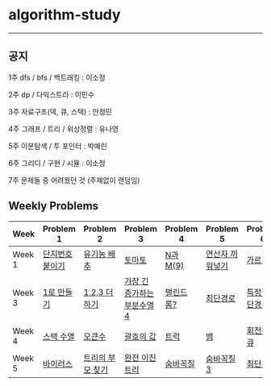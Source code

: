 # algorithm-study

---

## 공지

1주 dfs / bfs / 백트래킹 : 이소정

2주 dp / 다익스트라 : 이민수

3주 자료구조(덱, 큐, 스택) : 안정민

4주 그래프 / 트리 / 위상정렬 : 유나영

5주 이분탐색 / 투 포인터 : 박예린

6주 그리디 / 구현 / 시뮬 : 이소정

7주 문제들 중 어려웠던 것 (주제없이 랜덤임)


## Weekly Problems

| Week | Problem 1 | Problem 2 | Problem 3 | Problem 4 | Problem 5 | Problem 6 | Problem 7 |
|------|-----------|-----------|-----------|-----------|-----------|-----------|-----------|
| Week 1 | [단지번호붙이기](https://www.acmicpc.net/problem/2667) | [유기농 배추](https://www.acmicpc.net/problem/1012) | [토마토](https://www.acmicpc.net/problem/7576) |[N과 M(9)](https://www.acmicpc.net/problem/15663) | [연산자 끼워넣기](https://www.acmicpc.net/problem/14888) |  [가르침](https://www.acmicpc.net/problem/1062) | [벽 부수고 이동하기](https://www.acmicpc.net/problem/2206) |
| Week 3 | [1로 만들기](https://www.acmicpc.net/problem/1463) | [1,2,3 더하기](https://www.acmicpc.net/problem/9095) | [가장 긴 증가하는 부분수열4](https://www.acmicpc.net/problem/14002) |[팰린드롬?](https://www.acmicpc.net/problem/10942) | [최단경로](https://www.acmicpc.net/problem/1753) |  [특정한 최단경로](https://www.acmicpc.net/problem/1504) | [최소비용](https://www.acmicpc.net/problem/1916) |
| Week 4 | [스택 수열](https://www.acmicpc.net/problem/1874) | [오큰수](https://www.acmicpc.net/problem/17298) | [괄호의 값](https://www.acmicpc.net/problem/2504) | [트럭](https://www.acmicpc.net/problem/13335) | [뱀](https://www.acmicpc.net/problem/3190) | [회전하는 큐](https://www.acmicpc.net/problem/1021) | [AC](https://www.acmicpc.net/problem/5430) |
| Week 5 | [바이러스](https://www.acmicpc.net/problem/2606) | [트리의 부모 찾기](https://www.acmicpc.net/problem/11725) | [완전 이진 트리](https://www.acmicpc.net/problem/9934) | [숨바꼭질](https://www.acmicpc.net/problem/1697) | [숨바꼭질3](https://www.acmicpc.net/problem/13549) | [최단경로](https://www.acmicpc.net/problem/1753) | [촌수계산](https://www.acmicpc.net/problem/2644)
